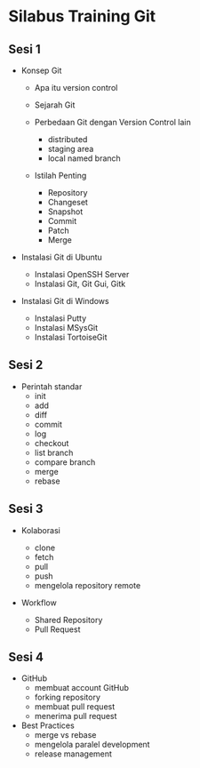 # Silabus Training Git
## Sesi 1
- Konsep Git
	- Apa itu version control
	- Sejarah Git
	- Perbedaan Git dengan Version Control lain
		- distributed
		- staging area
		- local named branch

	- Istilah Penting
		- Repository
		- Changeset
		- Snapshot
		- Commit
		- Patch
		- Merge
	  
- Instalasi Git di Ubuntu
	- Instalasi OpenSSH Server
	- Instalasi Git, Git Gui, Gitk
  
- Instalasi Git di Windows
	- Instalasi Putty
	- Instalasi MSysGit
	- Instalasi TortoiseGit
  
## Sesi 2 
- Perintah standar
	- init
	- add
	- diff
	- commit
	- log
	- checkout
	- list branch
	- compare branch
	- merge
	- rebase
  
## Sesi 3 
- Kolaborasi
	- clone
	- fetch
	- pull
	- push
	- mengelola repository remote
  
- Workflow
	- Shared Repository
	- Pull Request
  
## Sesi 4 
- GitHub
	- membuat account GitHub
	- forking repository
	- membuat pull request
	- menerima pull request
- Best Practices
	- merge vs rebase
	- mengelola paralel development
	- release management
